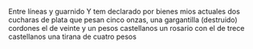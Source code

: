 Entre líneas y guarnido
Y tem declarado por bienes mios actuales dos cucharas de
plata que pesan cinco onzas, una gargantilla (destruido)
cordones el de veinte y un pesos castellanos un rosario
con el de trece castellanos una tirana de cuatro pesos